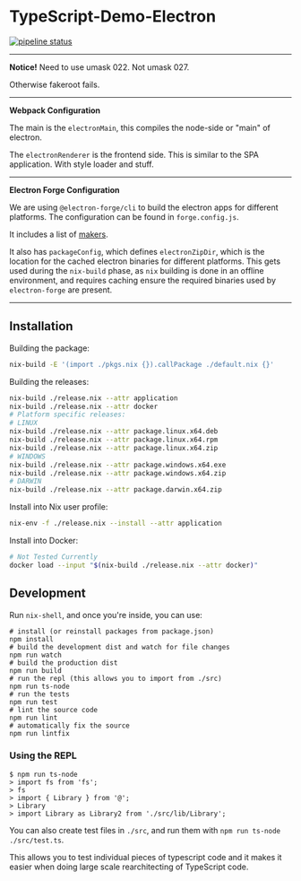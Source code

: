 # TypeScript-Demo-Electron

[![pipeline status](https://gitlab.com/MatrixAI/open-source/TypeScript-Demo-Electron/badges/master/pipeline.svg)](https://gitlab.com/MatrixAI/open-source/TypeScript-Demo-Electron/commits/master)

---
**Notice!**
Need to use umask 022. Not umask 027.

Otherwise fakeroot fails.

---
**Webpack Configuration**

The main is the `electronMain`, this compiles the node-side or "main" of electron.

The `electronRenderer` is the frontend side. This is similar to the SPA application. With style loader and stuff.

---
**Electron Forge Configuration**

We are using `@electron-forge/cli` to build the electron apps for different platforms. The configuration can be found in `forge.config.js`.

It includes a list of [makers](https://www.electronforge.io/config/makers).

It also has `packageConfig`, which defines `electronZipDir`, which is the location for the cached electron binaries for different platforms. This gets used during the `nix-build` phase, as `nix` building is done in an offline environment, and requires caching ensure the required binaries used by `electron-forge` are present.

---

## Installation


Building the package:

```sh
nix-build -E '(import ./pkgs.nix {}).callPackage ./default.nix {}'
```

Building the releases:

```sh
nix-build ./release.nix --attr application
nix-build ./release.nix --attr docker
# Platform specific releases:
# LINUX
nix-build ./release.nix --attr package.linux.x64.deb
nix-build ./release.nix --attr package.linux.x64.rpm
nix-build ./release.nix --attr package.linux.x64.zip
# WINDOWS
nix-build ./release.nix --attr package.windows.x64.exe
nix-build ./release.nix --attr package.windows.x64.zip
# DARWIN
nix-build ./release.nix --attr package.darwin.x64.zip
```

Install into Nix user profile:

```sh
nix-env -f ./release.nix --install --attr application
```

Install into Docker:

```sh
# Not Tested Currently
docker load --input "$(nix-build ./release.nix --attr docker)"
```

## Development

Run `nix-shell`, and once you're inside, you can use:

```
# install (or reinstall packages from package.json)
npm install
# build the development dist and watch for file changes
npm run watch
# build the production dist
npm run build
# run the repl (this allows you to import from ./src)
npm run ts-node
# run the tests
npm run test
# lint the source code
npm run lint
# automatically fix the source
npm run lintfix
```

### Using the REPL

```
$ npm run ts-node
> import fs from 'fs';
> fs
> import { Library } from '@';
> Library
> import Library as Library2 from './src/lib/Library';
```

You can also create test files in `./src`, and run them with `npm run ts-node ./src/test.ts`.

This allows you to test individual pieces of typescript code and it makes it easier when doing large scale rearchitecting of TypeScript code.

